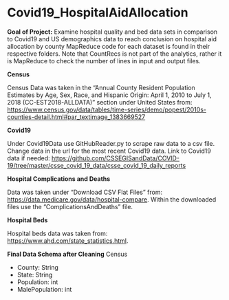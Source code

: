 # Covid19_HospitalAidAllocation
**Goal of Project:**
Examine hospital quality and bed data sets in comparison to Covid19 and US demographics data to reach conclusion on hospital aid allocation by county
MapReduce code for each dataset is found in their respective folders. Note that CountRecs is not part of the analytics, rather it is MapReduce to check the number of lines in input and output files.

**Census**

Census Data was taken in the “Annual County Resident Population Estimates by Age, Sex, Race, and Hispanic Origin: April 1, 2010 to July 1, 2018 (CC-EST2018-ALLDATA)” section under United States from: 
https://www.census.gov/data/tables/time-series/demo/popest/2010s-counties-detail.html#par_textimage_1383669527

**Covid19**

Under Covid19Data use GitHubReader.py to scrape raw data to a csv file. Change data in the url for the most recent Covid19 data. 
Link to Covid19 data if needed: https://github.com/CSSEGISandData/COVID-19/tree/master/csse_covid_19_data/csse_covid_19_daily_reports

**Hospital Complications and Deaths**

Data was taken under “Download CSV Flat Files” from: https://data.medicare.gov/data/hospital-compare. Within the downloaded files use the “ComplicationsAndDeaths” file. 

**Hospital Beds**

Hospital beds data was taken from: https://www.ahd.com/state_statistics.html. 



**Final Data Schema after Cleaning**
Census
- County: String
- State: String
- Population: int
- MalePopulation: int

